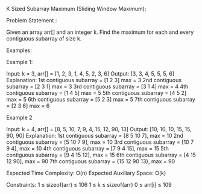 K Sized Subarray Maximum  (Sliding Window Maximum):


Problem Statement :  

Given an array arr[] and an integer k. Find the maximum for each and every contiguous subarray of size k.

Examples:

Example 1:


Input: k = 3, arr[] = [1, 2, 3, 1, 4, 5, 2, 3, 6]
Output: [3, 3, 4, 5, 5, 5, 6] 
Explanation: 
1st contiguous subarray = [1 2 3] max = 3
2nd contiguous subarray = [2 3 1] max = 3
3rd contiguous subarray = [3 1 4] max = 4
4th contiguous subarray = [1 4 5] max = 5
5th contiguous subarray = [4 5 2] max = 5
6th contiguous subarray = [5 2 3] max = 5
7th contiguous subarray = [2 3 6] max = 6



Example 2


Input: k = 4, arr[] = [8, 5, 10, 7, 9, 4, 15, 12, 90, 13]
Output: [10, 10, 10, 15, 15, 90, 90]
Explanation: 
1st contiguous subarray = [8 5 10 7], max = 10
2nd contiguous subarray = [5 10 7 9], max = 10
3rd contiguous subarray = [10 7 9 4], max = 10
4th contiguous subarray = [7 9 4 15], max = 15
5th contiguous subarray = [9 4 15 12], max = 15
6th contiguous subarray = [4 15 12 90], max = 90
7th contiguous subarray = {15 12 90 13}, max = 90




Expected Time Complexity: O(n)
Expected Auxiliary Space: O(k)

Constraints:
1 ≤ sizeof(arr) ≤ 106
1 ≤ k ≤ sizeof(arr)
0 ≤ arr[i] ≤ 109